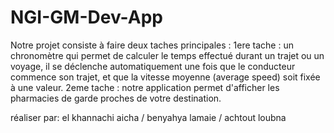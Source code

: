 # NGI-GM-Dev-App
Notre projet consiste à faire deux taches principales :
1ere tache : un chronomètre qui permet de calculer le temps effectué durant un trajet ou un voyage, il se déclenche automatiquement une fois que le conducteur commence son trajet, et que la vitesse moyenne (average speed) soit fixée à une valeur.
2eme tache : notre application permet  d'afficher les pharmacies de garde proches de votre destination.



réaliser par:      el khannachi aicha  / benyahya lamaie / achtout loubna









